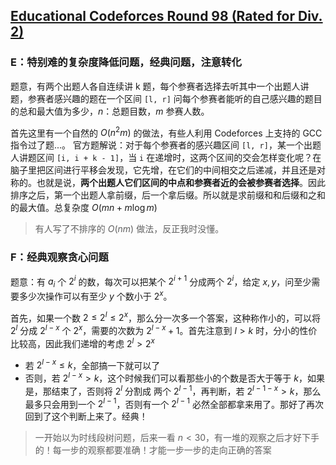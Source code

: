 ## [Educational Codeforces Round 98 (Rated for Div. 2)](https://codeforces.com/contest/1452/)


### E：特别难的复杂度降低问题，经典问题，注意转化

题意，有两个出题人各自连续讲 k 题，每个参赛者选择去听其中一个出题人讲题，参赛者感兴趣的题在一个区间 `[l, r]` 问每个参赛者能听的自己感兴趣的题目的总和最大值为多少，$n$：总题目数，$m$ 参赛人数。

首先这里有一个自然的 $O(n^2 m)$ 的做法，有些人利用 Codeforces 上支持的 GCC 指令过了题...。
官方题解说：对于每个参赛者的感兴趣区间 `[l, r]`，某一个出题人讲题区间 `[i, i + k - 1]`，当 `i` 在递增时，这两个区间的交会怎样变化呢？在脑子里把区间进行平移会发现，它先增，在它们的中间相交之后递减，并且还是对称的。也就是说，__两个出题人它们区间的中点和参赛者近的会被参赛者选择__。因此排序之后，第一个出题人拿前缀，后一个拿后缀。所以就是求前缀和和后缀和之和的最大值。总复杂度 $O(mn + m \log m)$

> 有人写了不排序的 $O(n m)$ 做法，反正我时没懂。


### F：经典观察贪心问题

题意：有 $a_i$ 个 $2^i$ 的数，每次可以把某个 $2^{i + 1}$ 分成两个 $2^i$，给定 $x,y$，问至少需要多少次操作可以有至少 $y$ 个数小于 $2^x$。

首先，如果一个数 $2 \leq 2^l \leq 2^x$，那么分一次多一个答案，这种称作小的，可以将 $2^l$ 分成 $2^{l - x}$ 个 $2^x$，需要的次数为 $2^{l - x} + 1$。首先注意到 $l > k$ 时，分小的性价比较高，因此我们递增的考虑 $2^l > 2^x$
- 若 $2^{l - x} \leq k$，全部搞一下就可以了
- 否则，若 $2^{l - x} > k$，这个时候我们可以看那些小的个数是否大于等于 $k$，如果是，那结束了，否则将 $2^l$ 分割成 两个 $2^{l - 1}$，再判断，若 $2^{l - 1 - x} > k$，那么最多只会用到一个 $2^{l - 1}$，否则有一个 $2^{l - 1}$ 必然全部都拿来用了。那好了再次回到了这个判断上来了。经典！

> 一开始以为时线段树问题，后来一看 $n < 30$，有一堆的观察之后才好下手的！每一步的观察都要准确！才能一步一步的走向正确的答案
